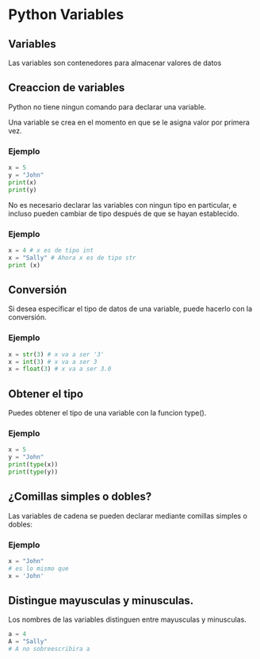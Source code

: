 # Python Variables

## Variables

Las variables son contenedores para almacenar valores de datos



## Creaccion de variables

Python no tiene ningun comando para declarar una variable.

Una variable se crea en el momento en que se le asigna valor por primera vez.

### Ejemplo

```python
x = 5
y = "John"
print(x)
print(y)
```

No es necesario declarar las variables con ningun tipo en particular, e incluso pueden cambiar de tipo después de que se hayan establecido.

### Ejemplo

```python
x = 4 # x es de tipo int
x = "Sally" # Ahora x es de tipo str
print (x)
```

## Conversión

Si desea especificar el tipo de datos de una variable, puede hacerlo con la conversión.

### Ejemplo

```python
x = str(3) # x va a ser '3'
x = int(3) # x va a ser 3
x = float(3) # x va a ser 3.0
```

## Obtener el tipo

Puedes obtener el tipo de una variable con la funcion type().

### Ejemplo

```python
x = 5
y = "John"
print(type(x))
print(type(y))
```

## ¿Comillas simples o dobles?

Las variables de cadena se pueden declarar mediante comillas simples o dobles:

### Ejemplo

```python
x = "John"
# es lo mismo que
x = 'John'
```

## Distingue mayusculas y minusculas.

Los nombres de las variables distinguen entre mayusculas y minusculas.

```python
a = 4
A = "Sally"
# A no sobreescribira a
```

